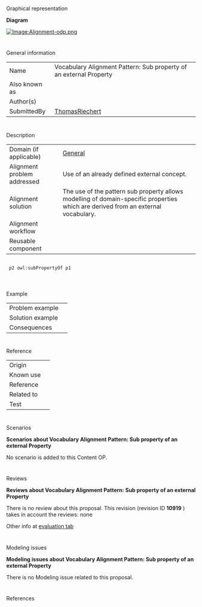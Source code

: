 # 

 Graphical representation



__Diagram__ 





[![Image:Alignment-odp.png](../../images/6/65/Alignment-odp.png)](../../Image/Alignment-odp.png "Image:Alignment-odp.png")





# 

 General information




|  |  |
| --- | --- |
|  Name  |  Vocabulary Alignment Pattern: Sub property of an external Property  |
|  Also known as  |  |
|  Author(s)  |  |
|  SubmittedBy  | [ThomasRiechert](../../User/ThomasRiechert "User:ThomasRiechert")  |



  





# 

 Description




|  |  |
| --- | --- |
|  Domain (if applicable)  | [General](http://ontologydesignpatterns.org/wiki/index.php?title=General&action=edit&redlink=1 "General (not yet written)")  |
|  Alignment problem addressed  |  Use of an already defined external concept.  |
|  Alignment solution  |  The use of the pattern sub property allows modelling of domain-specific properties which are derived from an external vocabulary.  |
|  Alignment workflow  |  |
|  Reusable component  |  |



```

 p2 owl:subPropertyOf p1
 

```


  





# 

 Example




|  |  |
| --- | --- |
|  Problem example  |  |
|  Solution example  |  |
|  Consequences  |  |



  





# 

 Reference




|  |  |
| --- | --- |
|  Origin  |  |
|  Known use  |  |
|  Reference  |  |
|  Related to  |  |
|  Test  |  |



  





# 

 Scenarios




__Scenarios about Vocabulary Alignment Pattern: Sub property of an external Property__ 


 No scenario is added to this Content OP.
 




# 

 Reviews




__Reviews about Vocabulary Alignment Pattern: Sub property of an external Property__ 


 There is no review about this proposal.
This revision (revision ID
 __10919__ 
 ) takes in account the reviews: none
 



 Other info at
 [evaluation tab](http://ontologydesignpatterns.org/wiki/index.php?title=Submissions:Vocabulary_Alignment_Pattern:_Sub_property_of_an_external_Property&action=evaluation "http://ontologydesignpatterns.org/wiki/index.php?title=Submissions:Vocabulary_Alignment_Pattern:_Sub_property_of_an_external_Property&action=evaluation") 





  





# 

 Modeling issues




__Modeling issues about Vocabulary Alignment Pattern: Sub property of an external Property__ 


 There is no Modeling issue related to this proposal.
 




  





# 

 References